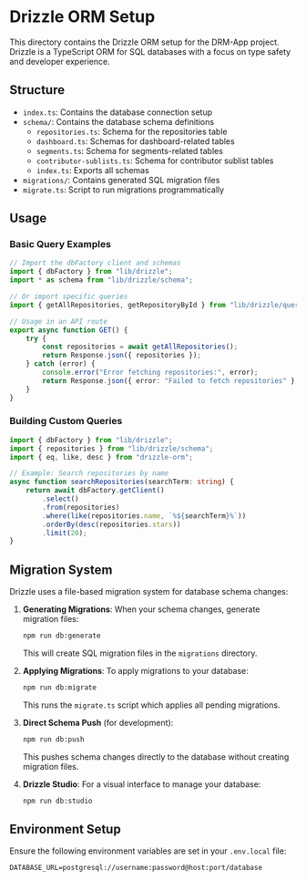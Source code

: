 # Drizzle ORM Setup

This directory contains the Drizzle ORM setup for the DRM-App project. Drizzle is a TypeScript ORM for SQL databases with a focus on type safety and developer experience.

## Structure

-   `index.ts`: Contains the database connection setup
-   `schema/`: Contains the database schema definitions
    -   `repositories.ts`: Schema for the repositories table
    -   `dashboard.ts`: Schemas for dashboard-related tables
    -   `segments.ts`: Schema for segments-related tables
    -   `contributor-sublists.ts`: Schema for contributor sublist tables
    -   `index.ts`: Exports all schemas
-   `migrations/`: Contains generated SQL migration files
-   `migrate.ts`: Script to run migrations programmatically

## Usage

### Basic Query Examples

```typescript
// Import the dbFactory client and schemas
import { dbFactory } from "lib/drizzle";
import * as schema from "lib/drizzle/schema";

// Or import specific queries
import { getAllRepositories, getRepositoryById } from "lib/drizzle/queries";

// Usage in an API route
export async function GET() {
	try {
		const repositories = await getAllRepositories();
		return Response.json({ repositories });
	} catch (error) {
		console.error("Error fetching repositories:", error);
		return Response.json({ error: "Failed to fetch repositories" }, { status: 500 });
	}
}
```

### Building Custom Queries

```typescript
import { dbFactory } from "lib/drizzle";
import { repositories } from "lib/drizzle/schema";
import { eq, like, desc } from "drizzle-orm";

// Example: Search repositories by name
async function searchRepositories(searchTerm: string) {
	return await dbFactory.getClient()
		.select()
		.from(repositories)
		.where(like(repositories.name, `%${searchTerm}%`))
		.orderBy(desc(repositories.stars))
		.limit(20);
}
```

## Migration System

Drizzle uses a file-based migration system for database schema changes:

1. **Generating Migrations**: When your schema changes, generate migration files:
   ```bash
   npm run db:generate
   ```
   This will create SQL migration files in the `migrations` directory.

2. **Applying Migrations**: To apply migrations to your database:
   ```bash
   npm run db:migrate
   ```
   This runs the `migrate.ts` script which applies all pending migrations.

3. **Direct Schema Push** (for development):
   ```bash
   npm run db:push
   ```
   This pushes schema changes directly to the database without creating migration files.

4. **Drizzle Studio**: For a visual interface to manage your database:
   ```bash
   npm run db:studio
   ```

## Environment Setup

Ensure the following environment variables are set in your `.env.local` file:

```
DATABASE_URL=postgresql://username:password@host:port/database
```